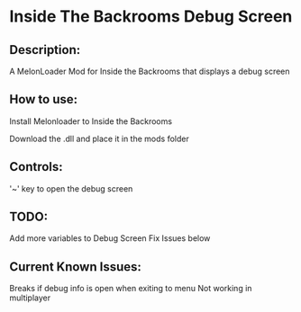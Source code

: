 # Inside The Backrooms Debug Screen
## Description:
A MelonLoader Mod for Inside the Backrooms that displays a debug screen

## How to use:
  Install Melonloader to Inside the Backrooms
  
  Download the .dll and place it in the mods folder 

## Controls:
  '~' key to open the debug screen

## TODO:
  Add more variables to Debug Screen
  Fix Issues below

## Current Known Issues:
  Breaks if debug info is open when exiting to menu
  Not working in multiplayer
 
